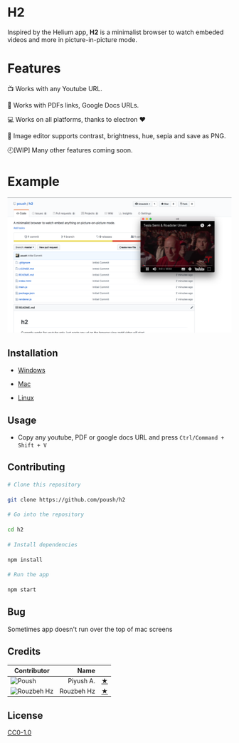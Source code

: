 # H2

Inspired by the Helium app, **H2** is a minimalist browser to watch embeded videos and more in picture-in-picture mode.

# Features

:tv: Works with any Youtube URL.

:scroll: Works with PDFs links, Google Docs URLs.

:computer: Works on all platforms, thanks to electron ❤️

:art: Image editor supports contrast, brightness, hue, sepia and save as PNG.

:clock9:[WIP] Many other features coming soon.

# Example

![sample](img.png)

## Installation

- [Windows](guides/windows.md)

- [Mac](guides/mac.md)

- [Linux](guides/linux.md)

## Usage

- Copy any youtube, PDF or google docs URL and press `Ctrl/Command + Shift + V`

## Contributing

```bash
# Clone this repository

git clone https://github.com/poush/h2

# Go into the repository

cd h2

# Install dependencies

npm install

# Run the app

npm start
```

## Bug

Sometimes app doesn't run over the top of mac screens

## Credits

| Contributor                                                               |       Name |                                   |
| ------------------------------------------------------------------------- | ---------: | --------------------------------: |
| ![Poush](https://avatars0.githubusercontent.com/u/1812082?s=85&v=4)       |  Piyush A. |     [★](https://github.com/poush) |
| ![Rouzbeh Hz](https://avatars2.githubusercontent.com/u/40371763?s=85&v=4) | Rouzbeh Hz | [★](https://github.com/rouzbehhz) |

## License

[CC0-1.0](https://github.com/poush/H2/blob/master/LICENSE.md)
